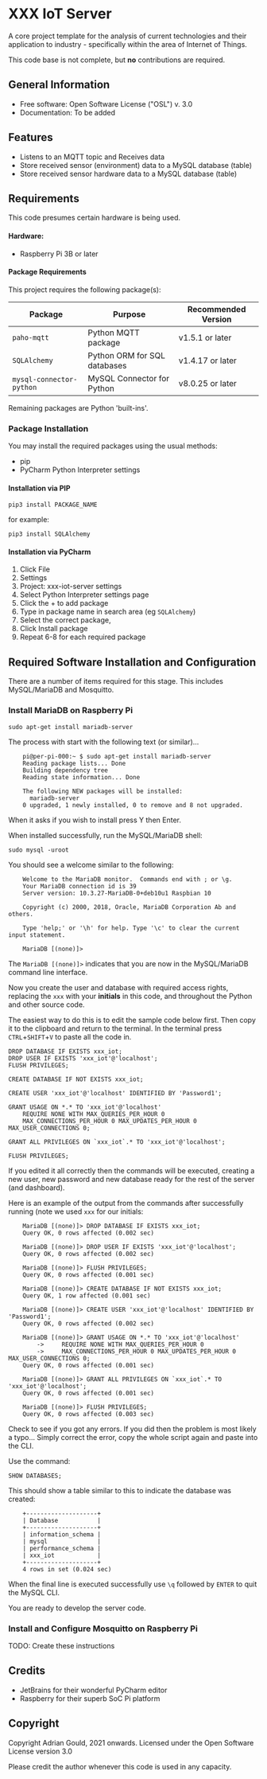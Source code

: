 # XXX IoT Server

A core project template for the analysis of current technologies and 
their application to industry - specifically within the area of Internet of Things.

This code base is not complete, but **no** contributions are required.

## General Information

* Free software: Open Software License ("OSL") v. 3.0
* Documentation: To be added


## Features

* Listens to an MQTT topic and Receives data
* Store received sensor (environment) data to a MySQL database (table)
* Store received sensor hardware data to a MySQL database (table)


## Requirements

This code presumes certain hardware is being used.

#### Hardware:

* Raspberry Pi 3B or later

#### Package Requirements

This project requires the following package(s):

| Package                   | Purpose                       | Recommended Version |
|---------------------------|-------------------------------|---------------------|
| `paho-mqtt`               | Python MQTT package           | v1.5.1 or later     |
| `SQLAlchemy`              | Python ORM for SQL databases  | v1.4.17 or later    |
| `mysql-connector-python`  | MySQL Connector for Python    | v8.0.25 or later    |

Remaining packages are Python 'built-ins'.

### Package Installation

You may install the required packages using the usual methods:

- pip
- PyCharm Python Interpreter settings

#### Installation via PIP

```shell
pip3 install PACKAGE_NAME
```

for example:

```shell
pip3 install SQLAlchemy
```

#### Installation via PyCharm

1. Click File
2. Settings
3. Project: xxx-iot-server settings
4. Select Python Interpreter settings page
5. Click the + to add package
6. Type in package name in search area (eg `SQLAlchemy`)
7. Select the correct package,
8. Click Install package
9. Repeat 6-8 for each required package


## Required Software Installation and Configuration

There are a number of items required for this stage. This includes MySQL/MariaDB and Mosquitto.

### Install MariaDB on Raspberry Pi

```shell
sudo apt-get install mariadb-server
```

The process with start with the following text (or similar)...

```text
    pi@per-pi-000:~ $ sudo apt-get install mariadb-server
    Reading package lists... Done
    Building dependency tree       
    Reading state information... Done
    
    The following NEW packages will be installed:
      mariadb-server
    0 upgraded, 1 newly installed, 0 to remove and 8 not upgraded.
   ```

When it asks if you wish to install press Y then Enter.

When installed successfully, run the MySQL/MariaDB shell:

```shell
sudo mysql -uroot
```

You should see a welcome similar to the following:
```text
    Welcome to the MariaDB monitor.  Commands end with ; or \g.
    Your MariaDB connection id is 39
    Server version: 10.3.27-MariaDB-0+deb10u1 Raspbian 10
    
    Copyright (c) 2000, 2018, Oracle, MariaDB Corporation Ab and others.
    
    Type 'help;' or '\h' for help. Type '\c' to clear the current input statement.
    
    MariaDB [(none)]> 
```
The `MariaDB [(none)]>` indicates that you are now in the MySQL/MariaDB command line interface.

Now you create the user and database with required access rights, replacing the `xxx` with 
your **initials** in this code, and throughout the Python and other source code.

The easiest way to do this is to edit the sample code below first.
Then copy it to the clipboard and return to the terminal. 
In the terminal press `CTRL`+`SHIFT`+`V` to paste all the code in.

```mysql
DROP DATABASE IF EXISTS xxx_iot;
DROP USER IF EXISTS 'xxx_iot'@'localhost';
FLUSH PRIVILEGES;

CREATE DATABASE IF NOT EXISTS xxx_iot;

CREATE USER 'xxx_iot'@'localhost' IDENTIFIED BY 'Password1';

GRANT USAGE ON *.* TO 'xxx_iot'@'localhost' 
    REQUIRE NONE WITH MAX_QUERIES_PER_HOUR 0 
    MAX_CONNECTIONS_PER_HOUR 0 MAX_UPDATES_PER_HOUR 0 MAX_USER_CONNECTIONS 0;

GRANT ALL PRIVILEGES ON `xxx_iot`.* TO 'xxx_iot'@'localhost';

FLUSH PRIVILEGES;
```

If you edited it all correctly then the commands will be executed, creating a new user, new 
password and new database ready for the rest of the server (and dashboard).

Here is an example of the output from the commands after successfully running (note we used 
`xxx` for our initials:
```text
    MariaDB [(none)]> DROP DATABASE IF EXISTS xxx_iot;
    Query OK, 0 rows affected (0.002 sec)
    
    MariaDB [(none)]> DROP USER IF EXISTS 'xxx_iot'@'localhost';
    Query OK, 0 rows affected (0.002 sec)
    
    MariaDB [(none)]> FLUSH PRIVILEGES;
    Query OK, 0 rows affected (0.001 sec)
    
    MariaDB [(none)]> CREATE DATABASE IF NOT EXISTS xxx_iot;
    Query OK, 1 row affected (0.001 sec)
    
    MariaDB [(none)]> CREATE USER 'xxx_iot'@'localhost' IDENTIFIED BY 'Password1';
    Query OK, 0 rows affected (0.002 sec)
    
    MariaDB [(none)]> GRANT USAGE ON *.* TO 'xxx_iot'@'localhost' 
        ->     REQUIRE NONE WITH MAX_QUERIES_PER_HOUR 0 
        ->     MAX_CONNECTIONS_PER_HOUR 0 MAX_UPDATES_PER_HOUR 0 MAX_USER_CONNECTIONS 0;
    Query OK, 0 rows affected (0.001 sec)
    
    MariaDB [(none)]> GRANT ALL PRIVILEGES ON `xxx_iot`.* TO 'xxx_iot'@'localhost';
    Query OK, 0 rows affected (0.001 sec)
    
    MariaDB [(none)]> FLUSH PRIVILEGES;
    Query OK, 0 rows affected (0.003 sec)
```
Check to see if you got any errors. If you did then the problem is most likely a typo... 
Simply correct the error, copy the whole script again and paste into the CLI.

Use the command:
```mysql
SHOW DATABASES;
```
This should show a table similar to this to indicate the database was created:
```text
    +--------------------+
    | Database           |
    +--------------------+
    | information_schema |
    | mysql              |
    | performance_schema |
    | xxx_iot            |
    +--------------------+
    4 rows in set (0.024 sec)
```

When the final line is executed successfully use `\q` followed by `ENTER` to quit the MySQL CLI.

You are ready to develop the server code.

### Install and Configure Mosquitto on Raspberry Pi

TODO: Create these instructions


## Credits

- JetBrains for their wonderful PyCharm editor
- Raspberry for their superb SoC Pi platform

## Copyright

Copyright Adrian Gould, 2021 onwards. 
Licensed under the Open Software License version 3.0

Please credit the author whenever this code is used in any capacity.
